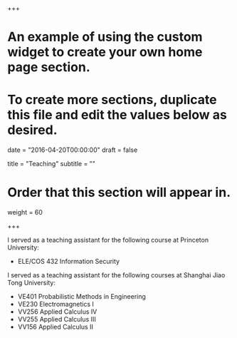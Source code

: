 +++
# An example of using the custom widget to create your own home page section.
# To create more sections, duplicate this file and edit the values below as desired.

date = "2016-04-20T00:00:00"
draft = false

title = "Teaching"
subtitle = ""

# Order that this section will appear in.
weight = 60

+++

I served as a teaching assistant for the following course at Princeton University:

- ELE/COS 432 Information Security


I served as a teaching assistant for the following courses at Shanghai Jiao Tong University:

- VE401 Probabilistic Methods in Engineering
- VE230 Electromagnetics I
- VV256 Applied Calculus IV
- VV255 Applied Calculus III
- VV156 Applied Calculus II
